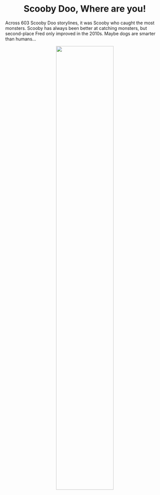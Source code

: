 <h1 align="center">
Scooby Doo, Where are you! </h1>

Across 603 Scooby Doo storylines, it was Scooby who caught the most monsters. Scooby has always been better at catching monsters, but second-place Fred only improved in the 2010s. Maybe dogs are smarter than humans...

<p align="center">
  <img src="https://github.com/nrennie/tidytuesday/blob/main/2021/13-07-2021/13072021.jpg?raw=true" width="60%">
</p>

